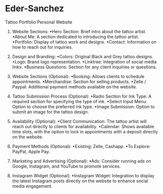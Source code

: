 # Eder-Sanchez
Tattoo Portfolio Personal Website

1.  Website Sections:
•Hero Section: Brief intro about the tattoo artist.
•About Me: A section dedicated to introducing the tattoo artist.
•Portfolio: Display of tattoo work and designs.
•Contact: Information on how to reach out for inquiries.

2.	Design and Branding:
•Colors: Original Black and Grey tattoo designs.
•Logo: Brand logo representation.
•Linktree: Integration of social media links.
•Business Questions: Section for any client inquiries or questions.

3.	Website Sections (Optional):
•Booking: Allows clients to schedule appointments.
•Merchandise: Section for selling products.
•Zelle / Paypal: Additional payment methods available on the website.

4.	Tattoo Submission Process (Optional):
•Radio Section for Ink Type: A required section for specifying the type of ink.
•Select Input Menu: Option to choose the preferred ink type.
•Image Submission: Option to submit an image for the tattoo design.

5.	Availability (Optional):
•Client Communication: The tattoo artist will reach out directly to clients for availability.
•Calendar: Shows available time slots, with the option to lock in appointments with a deposit directly on the website.

6.	Payment Methods (Optional):
•Existing: Zelle, Cashapp.
•To Explore: PayPal, Apple Pay.

7.	Marketing and Advertising (Optional):
•Ads: Consider running ads on Google, Instagram, and YouTube to promote services.

8.	Instagram Widget (Optional):
•Instagram Widget: Integration to display the latest Instagram posts directly on the website to enhance social media engagement.

